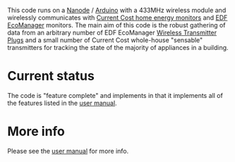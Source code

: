 This code runs on a [Nanode](http://www.nanode.eu/) / [Arduino](http://www.arduino.cc/) with a 433MHz wireless module and wirelessly communicates with [Current Cost home energy monitors](http://www.currentcost.com/products.html) and [EDF EcoManager](http://www.edfenergy.com/products-services/for-your-home/ecomanager/) monitors.  The main aim of this code is the robust gathering of data from an arbitrary number of EDF EcoManager
[Wireless Transmitter Plugs](https://shop.edfenergy.com/Item.aspx?id=540&CategoryID=1) and a small number of
Current Cost whole-house "sensable" transmitters for tracking the state of the majority of appliances
in a building.


Current status
==============

The code is "feature complete" and implements in that it implements all of the features listed in the
[user manual](https://github.com/JackKelly/rfm_edf_ecomanager/wiki).


More info
=========

Please see the [user manual](https://github.com/JackKelly/rfm_edf_ecomanager/wiki) for more info.
